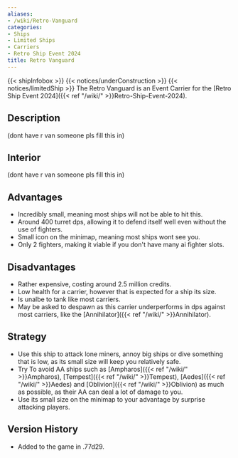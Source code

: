 ```yaml
---
aliases:
- /wiki/Retro-Vanguard
categories:
- Ships
- Limited Ships
- Carriers
- Retro Ship Event 2024
title: Retro Vanguard
---
```


{{< shipInfobox >}} {{< notices/underConstruction >}} {{< notices/limitedShip >}} The Retro Vanguard is an Event Carrier for the [Retro Ship Event 2024]({{< ref "/wiki/" >}}Retro-Ship-Event-2024). 

## Description

(dont have r van someone pls fill this in)

## Interior

(dont have r van someone pls fill this in)

## Advantages

- Incredibly small, meaning most ships will not be able to hit this.
- Around 400 turret dps, allowing it to defend itself well even without the use of fighters.
- Small icon on the minimap, meaning most ships wont see you.
- Only 2 fighters, making it viable if you don't have many ai fighter slots.

## Disadvantages

- Rather expensive, costing around 2.5 million credits.
- Low health for a carrier, however that is expected for a ship its size.
- Is unalbe to tank like most carriers.
- May be asked to despawn as this carrier underperforms in dps against most carriers, like the [Annihilator]({{< ref "/wiki/" >}}Annihilator).

## Strategy

- Use this ship to attack lone miners, annoy big ships or dive something that is low, as its small size will keep you relatively safe.
- Try To avoid AA ships such as [Ampharos]({{< ref "/wiki/" >}}Ampharos), [Tempest]({{< ref "/wiki/" >}}Tempest), [Aedes]({{< ref "/wiki/" >}}Aedes) and [Oblivion]({{< ref "/wiki/" >}}Oblivion) as much as possible, as their AA can deal a lot of damage to you.
- Use its small size on the minimap to your advantage by surprise attacking players.

## Version History 

- Added to the game in .77d29.